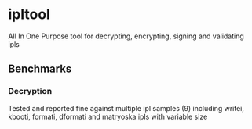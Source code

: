# ipltool
All In One Purpose tool for decrypting, encrypting, signing and validating ipls

## Benchmarks

### Decryption

Tested and reported fine against multiple ipl samples (9) including writei, kbooti, formati, dformati and matryoska ipls with variable size
